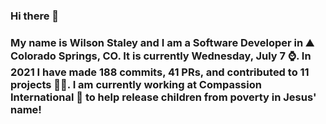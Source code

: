 ### Hi there 👋

### My name is Wilson Staley and I am a Software Developer in ⛰ Colorado Springs, CO.  It is currently Wednesday, July 7 ⌚. In 2021 I have made 188 commits, 41 PRs, and contributed to 11 projects 👨‍💻. I am currently working at Compassion International 🏢 to help release children from poverty in Jesus' name!